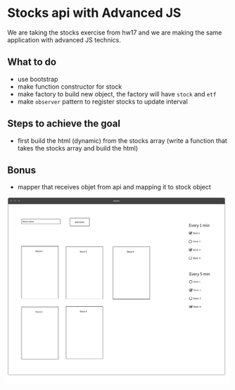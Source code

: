 # Stocks api with Advanced JS
We are taking the stocks exercise from hw17 and we are making the same application with advanced JS technics.

## What to do
- use bootstrap
- make function constructor for stock
- make factory to build new object, the factory will have `stock` and `etf`
- make `observer` pattern to register stocks to update interval

## Steps to achieve the goal
- first build the html (dynamic) from the stocks array (write a function that takes the stocks array and build the html)


## Bonus
- mapper that receives objet from api and mapping it to stock object

![Mockup of the exercise](stocks.png)
   
